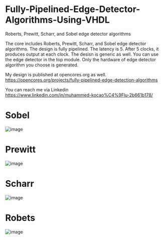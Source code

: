 # Fully-Pipelined-Edge-Detector-Algorithms-Using-VHDL
Roberts, Prewitt, Scharr, and Sobel edge detector algorithms <br/>

The core includes Roberts, Prewitt, Scharr, and Sobel edge detector algorithms. The design is fully pipelined. The latency is 5. After 5 clocks, it produces output at each clock. The desisn is generic as well. You can use the edge detector in the top module. Only the hardware of edge detector algorithm you choose is generated. <br/>

My design is published at opencores.org as well. <br/>
https://opencores.org/projects/fully-pipelined-edge-detection-algorithms <br/>

You can reach me via Linkedin <br/>
https://www.linkedin.com/in/muhammed-kocao%C4%9Flu-2b661b178/ <br/>

# Sobel <br/>
![image](https://user-images.githubusercontent.com/68936726/149655202-0ec91afd-02cf-416b-bb6b-c6bda20a308a.png) <br/>


# Prewitt <br/>
![image](https://user-images.githubusercontent.com/68936726/149655207-66e0a821-5bf0-424d-9bfa-f6b33fa28999.png) <br/>


# Scharr <br/>
![image](https://user-images.githubusercontent.com/68936726/149655215-f0474d18-0205-4f6e-8112-65fee8d1f671.png) <br/>


# Robets <br/>
![image](https://user-images.githubusercontent.com/68936726/149655236-7f14b48d-4d87-4e5f-929b-3ce0d403875e.png)
